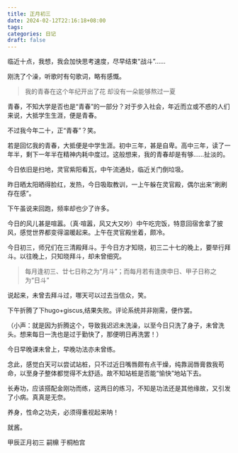```yaml
---
title: 正月初三
date: 2024-02-12T22:16:18+08:00
tags: 
categories: 日记
draft: false
---
```

临近十点，我想，我会加快思考速度，尽早结束“战斗”……

刚洗了个澡，听歌时有句歌词，略有感慨。

> 我的青春在这个年纪开出了花
> 却没有一朵能够熬过一夏

青春，不知大学是否也是“青春”的一部分？对于步入社会，年近而立或不惑的人们来说，大抵学生生涯，便是青春。

不过我今年二十，正“青春”？笑。

若是回忆我的青春，大抵便是中学生涯。初中三年，甚是自卑。高中三年，读了一年半，剩下一年半在精神内耗中度过。这般想来，我的青春却是有够……扯淡的。

今日依旧是扫地，灵官紫阳看瓦，中午流通处，临近关门倒垃圾。

昨日晒太阳晒得脸红，发热，今日吸取教训，一上午躲在灵官殿，偶尔出来“刷刷存在感”。

下午虽说来回跑，频率却也少了许多。

今日的风儿甚是喧嚣。（真·喧嚣，风又大又吵）中午吃完饭，特意回宿舍拿了披风，感觉世界都变得温暖起来。上午在灵官殿坐着，颇冷。

今日初三，师兄们在三清殿拜斗。于今日方才知晓，初三二十七的晚上，要举行拜斗。以往晚上，只知晓拜斗，却未曾细究。

> 每月逢初三、廿七日称之为“月斗”；而每月若有逢庚申日、甲子日称之为“日斗”

说起来，未曾去拜斗过，哪天可以过去当信众，笑。

下午折腾了下hugo+giscus,结果失败。评论系统并非刚需，便作罢。

（小声：就是因为折腾这个，导致我迟迟未洗澡，以至今日只洗了身子，未曾洗头。想来每日一洗也是过于勤快了，那便明日再洗罢！）

 今日早晚课未曾上，早晚功法亦未曾练。
 
 念此，感觉白天可以尝试站桩，只不过近日嘴唇颇有点干燥，纯靠润唇膏救我苟命，以至身子整体都觉得不太舒适。故不知站桩是否能“愉快”地站下去。
 
 长寿功，应该搭配金刚功而练，这两日的练习，不知是功法还是其他缘故，又引发了小病。真真是无奈。
 
 养身，性命之功夫，必须得重视起来呐！
 
 就酱。

甲辰正月初三
嗣檙 于桐柏宫